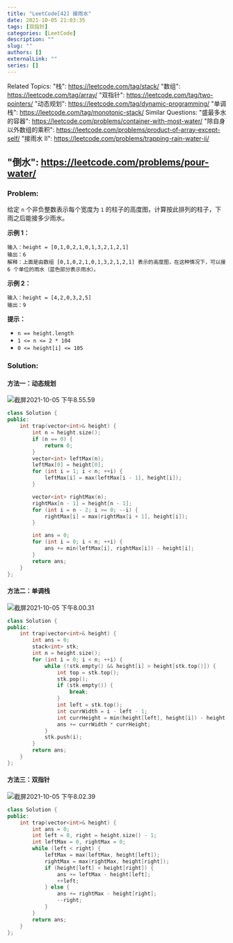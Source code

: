 ```yaml
---
title: "LeetCode[42] 接雨水"
date: 2021-10-05 21:03:35
tags: [双指针]
categories: [LeetCode]
description: ""
slug: ""
authors: []
externalLink: ""
series: []
---
```


Related Topics:
  "栈": https://leetcode.com/tag/stack/
  "数组": https://leetcode.com/tag/array/
  "双指针": https://leetcode.com/tag/two-pointers/
  "动态规划": https://leetcode.com/tag/dynamic-programming/
  "单调栈": https://leetcode.com/tag/monotonic-stack/
Similar Questions:
  "盛最多水的容器": https://leetcode.com/problems/container-with-most-water/
  "除自身以外数组的乘积": https://leetcode.com/problems/product-of-array-except-self/
  "接雨水 II": https://leetcode.com/problems/trapping-rain-water-ii/

"倒水": https://leetcode.com/problems/pour-water/
---

### Problem:

给定 `n` 个非负整数表示每个宽度为 `1` 的柱子的高度图，计算按此排列的柱子，下雨之后能接多少雨水。

**示例 1：**

```
输入：height = [0,1,0,2,1,0,1,3,2,1,2,1]
输出：6
解释：上面是由数组 [0,1,0,2,1,0,1,3,2,1,2,1] 表示的高度图，在这种情况下，可以接 6 个单位的雨水（蓝色部分表示雨水）。
```

**示例 2：**

```
输入：height = [4,2,0,3,2,5]
输出：9
```

**提示：**

- `n == height.length`
- `1 <= n <= 2 * 104`
- `0 <= height[i] <= 105`

<!--more-->

### Solution:

#### 方法一：动态规划

![截屏2021-10-05 下午8.55.59](https://i.loli.net/2021/10/05/CFpktJOfsmW7TRB.png)

```c++
class Solution {
public:
    int trap(vector<int>& height) {
        int n = height.size();
        if (n == 0) {
            return 0;
        }
        vector<int> leftMax(n);
        leftMax[0] = height[0];
        for (int i = 1; i < n; ++i) {
            leftMax[i] = max(leftMax[i - 1], height[i]);
        }

        vector<int> rightMax(n);
        rightMax[n - 1] = height[n - 1];
        for (int i = n - 2; i >= 0; --i) {
            rightMax[i] = max(rightMax[i + 1], height[i]);
        }

        int ans = 0;
        for (int i = 0; i < n; ++i) {
            ans += min(leftMax[i], rightMax[i]) - height[i];
        }
        return ans;
    }
};
```

#### 方法二：单调栈

![截屏2021-10-05 下午8.00.31](https://i.loli.net/2021/10/05/QtSOkAU7YLM2xHE.png)

```c++
class Solution {
public:
    int trap(vector<int>& height) {
        int ans = 0;
        stack<int> stk;
        int n = height.size();
        for (int i = 0; i < n; ++i) {
            while (!stk.empty() && height[i] > height[stk.top()]) {
                int top = stk.top();
                stk.pop();
                if (stk.empty()) {
                    break;
                }
                int left = stk.top();
                int currWidth = i - left - 1;
                int currHeight = min(height[left], height[i]) - height[top];
                ans += currWidth * currHeight;
            }
            stk.push(i);
        }
        return ans;
    }
};
```

#### 方法三：双指针

![截屏2021-10-05 下午8.02.39](https://i.loli.net/2021/10/05/BYhTrfxHctIbVOo.png)

```c++
class Solution {
public:
    int trap(vector<int>& height) {
        int ans = 0;
        int left = 0, right = height.size() - 1;
        int leftMax = 0, rightMax = 0;
        while (left < right) {
            leftMax = max(leftMax, height[left]);
            rightMax = max(rightMax, height[right]);
            if (height[left] < height[right]) {
                ans += leftMax - height[left];
                ++left;
            } else {
                ans += rightMax - height[right];
                --right;
            }
        }
        return ans;
    }
};
```

